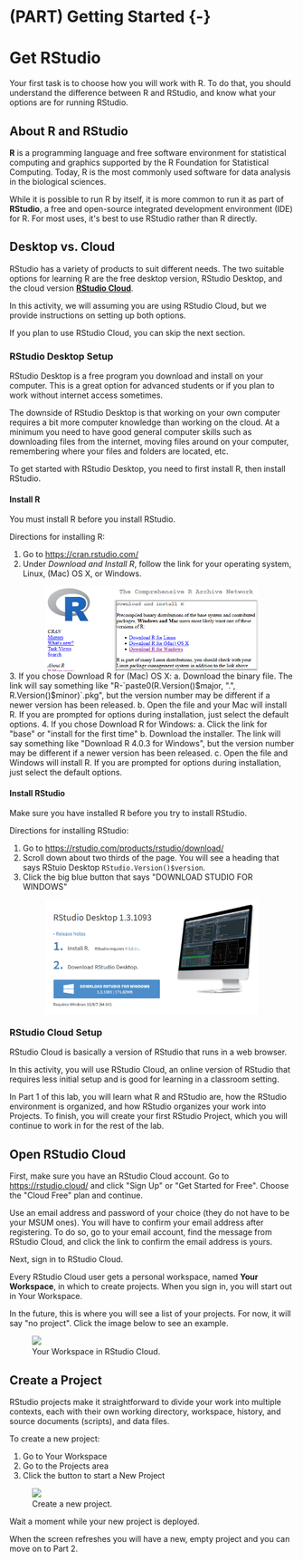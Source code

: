 # (PART) Getting Started {-}

# Get RStudio

Your first task is to choose how you will work with R. To do that, you should understand the difference between R and RStudio, and know what your options are for running RStudio.

## About R and RStudio

**R** is a programming language and free software environment for statistical computing and graphics supported by the R Foundation for Statistical Computing. Today, R is the most commonly used software for data analysis in the biological sciences.

While it is possible to run R by itself, it is more common to run it as part of **RStudio**, a free and open-source integrated development environment (IDE) for R. For most uses, it's best to use RStudio rather than R directly.

## Desktop vs. Cloud

RStudio has a variety of products to suit different needs. The two suitable options for learning R are the free desktop version, RStudio Desktop, and the cloud version **[RStudio Cloud](https://rstudio.cloud/)**.

In this activity, we will assuming you are using RStudio Cloud, but we provide instructions on setting up both options.

If you plan to use RStudio Cloud, you can skip the next section.

### RStudio Desktop Setup

RStudio Desktop is a free program you download and install on your computer. This is a great option for advanced students or if you plan to work without internet access sometimes.

The downside of RStudio Desktop is that working on your own computer requires a bit more computer knowledge than working on the cloud. At a minimum you need to have good general computer skills such as downloading files from the internet, moving files around on your computer, remembering where your files and folders are located, etc.

To get started with RStudio Desktop, you need to first install R, then install RStudio.

#### Install R

You must install R before you install RStudio.

Directions for installing R:

1. Go to https://cran.rstudio.com/
2. Under *Download and Install R*, follow the link for your operating system, Linux, (Mac) OS X, or Windows.
<img src="screenshots/download-r.png" width="75%" style="display: block; margin: auto;" />
3. If you chose Download R for (Mac) OS X:
    a. Download the binary file. The link will say something like "R-`paste0(R.Version()$major, ".", R.Version()$minor)`.pkg", but the version number may be different if a newer version has been released.
    b. Open the file and your Mac will install R. If you are prompted for options during installation, just select the default options.
4. If you chose Download R for Windows:
    a. Click the link for "base" or "install for the first time"
    b. Download the installer. The link will say something like "Download R 4.0.3 for Windows", but the version number may be different if a newer version has been released.
    c. Open the file and Windows will install R. If you are prompted for options during installation, just select the default options.
    
#### Install RStudio

Make sure you have installed R before you try to install RStudio.

Directions for installing RStudio:

1. Go to https://rstudio.com/products/rstudio/download/
2. Scroll down about two thirds of the page. You will see a heading that says 
RStuio Desktop `RStudio.Version()$version`.
3. Click the big blue button that says "DOWNLOAD STUDIO FOR WINDOWS"

<img src="screenshots/download-rstudio.png" width="75%" style="display: block; margin: auto;" />

### RStudio Cloud Setup

RStudio Cloud is basically a version of RStudio that runs in a web browser.

In this activity, you will use RStudio Cloud, an online version of RStudio that requires less initial setup and is good for learning in a classroom setting. 


In Part 1 of this lab, you will learn what R and RStudio are, how the RStudio environment is organized, and how RStudio organizes your work into Projects. To finish, you will create your first RStudio Project, which you will continue to work in for the rest of the lab.

## Open RStudio Cloud

First, make sure you have an RStudio Cloud account. Go to https://rstudio.cloud/ and click "Sign Up" or "Get Started for Free". Choose the "Cloud Free" plan and continue.

Use an email address and password of your choice (they do not have to be your MSUM ones). You will have to confirm your email address after registering. To do so, go to your email account, find the message from RStudio Cloud, and click the link to confirm the email address is yours.

Next, sign in to RStudio Cloud.

Every RStudio Cloud user gets a personal workspace, named **Your Workspace**, in which to create projects. When you sign in, you will start out in Your Workspace.

In the future, this is where you will see a list of your projects. For now, it will say "no project". Click the image below to see an example.

<figure class="figure">
  <a href="images/rstudio_cloud_your_workspace.png" data-lightbox="rstudio-start" data-title="Your Workspace in RStudio Cloud."><img src="images/rstudio_cloud_your_workspace.png" class="figure-img img-thumbnail"></a>
  <figcaption class="figure-caption">Your Workspace in RStudio Cloud.</figcaption>
</figure>


## Create a Project

RStudio projects make it straightforward to divide your work into multiple contexts, each with their own working directory, workspace, history, and source documents (scripts), and data files.

To create a new project:

1. Go to Your Workspace
2. Go to the Projects area
2. Click the button to start a New Project

<figure class="figure">
  <a href="images/rstudio_cloud_new_project.png" data-lightbox="rstudio-start" data-title="Create a new project."><img src="images/rstudio_cloud_new_project.png" class="figure-img img-thumbnail"></a>
  <figcaption class="figure-caption">Create a new project.</figcaption>
</figure>

Wait a moment while your new project is deployed.

When the screen refreshes you will have a new, empty project and you can move on to Part 2.
